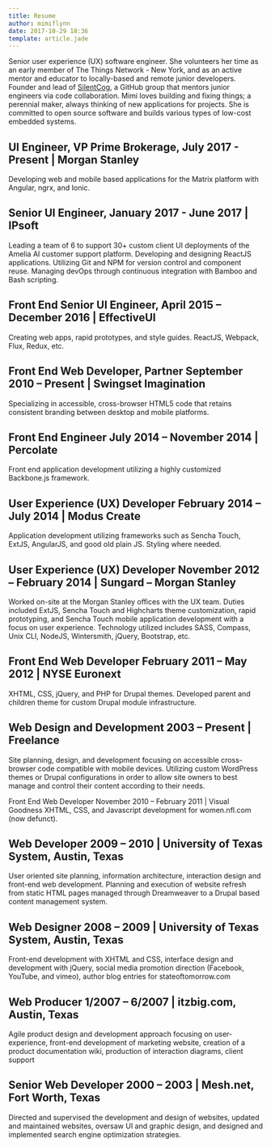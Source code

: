 ```yaml
---
title: Resume
author: mimiflynn
date: 2017-10-29 18:36
template: article.jade
---
```


Senior user experience (UX) software engineer. She volunteers her time as an early member of The Things Network - New York, and as an active mentor and educator to locally-based and remote junior developers. Founder and lead of [SilentCog][1], a GitHub group that mentors junior engineers via code collaboration. Mimi loves building and fixing things; a perennial maker, always thinking of new applications for projects. She is committed to open source software and builds various types of low-cost embedded systems.

## UI Engineer, VP Prime Brokerage, July 2017 - Present | Morgan Stanley
Developing web and mobile based applications for the Matrix platform with Angular, ngrx, and Ionic.

## Senior UI Engineer, January 2017 - June 2017 | IPsoft
Leading a team of 6 to support 30+ custom client UI deployments of the Amelia AI customer support platform. Developing and designing ReactJS applications. Utilizing Git and NPM for version control and component reuse. Managing devOps through continuous integration with Bamboo and Bash scripting.

## Front End Senior UI Engineer, April 2015 – December 2016 | EffectiveUI
Creating web apps, rapid prototypes, and style guides. ReactJS, Webpack, Flux, Redux, etc.

## Front End Web Developer, Partner September 2010 – Present | Swingset Imagination
Specializing in accessible, cross-browser HTML5 code that retains consistent branding between desktop and mobile platforms.

## Front End Engineer July 2014 – November 2014 | Percolate
Front end application development utilizing a highly customized Backbone.js framework.

## User Experience (UX) Developer February 2014 – July 2014 | Modus Create
Application development utilizing frameworks such as Sencha Touch, ExtJS, AngularJS, and good old plain JS. Styling where needed.

## User Experience (UX) Developer November 2012 – February 2014 | Sungard – Morgan Stanley
Worked on-site at the Morgan Stanley offices with the UX team. Duties included ExtJS, Sencha Touch and Highcharts theme customization, rapid prototyping, and Sencha Touch mobile application development with a focus on user experience. Technology utilized includes SASS, Compass, Unix CLI, NodeJS, Wintersmith, jQuery, Bootstrap, etc.

## Front End Web Developer February 2011 – May 2012 | NYSE Euronext
XHTML, CSS, jQuery, and PHP for Drupal themes. Developed parent and children theme for custom Drupal module infrastructure.

## Web Design and Development 2003 – Present | Freelance
Site planning, design, and development focusing on accessible cross-browser code compatible with mobile devices. Utilizing custom WordPress themes or Drupal configurations in order to allow site owners to best manage and control their content according to their needs.

Front End Web Developer November 2010 – February 2011 | Visual Goodness
XHTML, CSS, and Javascript development for women.nfl.com (now defunct).

## Web Developer 2009 – 2010 | University of Texas System, Austin, Texas
User oriented site planning, information architecture, interaction design and front-end web development. Planning and execution of website refresh from static HTML pages managed through Dreamweaver to a Drupal based content management system.

## Web Designer 2008 – 2009 | University of Texas System, Austin, Texas
Front-end development with XHTML and CSS, interface design and development with jQuery, social media promotion direction (Facebook, YouTube, and vimeo), author blog entries for stateoftomorrow.com

## Web Producer 1/2007 – 6/2007 | itzbig.com, Austin, Texas
Agile product design and development approach focusing on user-experience, front-end development of marketing website, creation of a product documentation wiki, production of interaction diagrams, client support

## Senior Web Developer 2000 – 2003 | Mesh.net, Fort Worth, Texas
Directed and supervised the development and design of websites, updated and maintained websites, oversaw UI and graphic design, and designed and implemented search engine optimization strategies.

[1]: https://github.com/SilentCog
